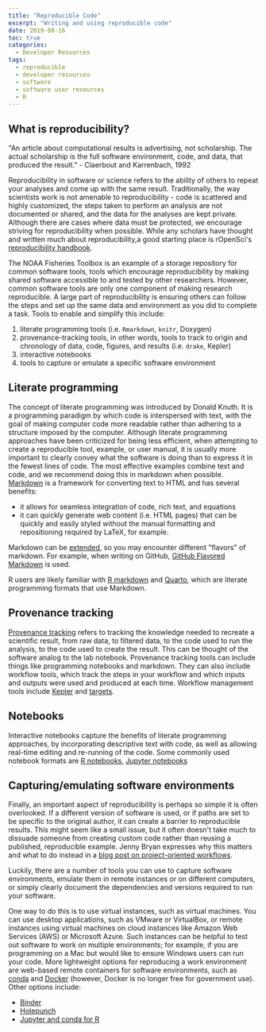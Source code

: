 ```yaml
---
title: "Reproducible Code"
excerpt: "Writing and using reproducible code"
date: 2019-08-16
toc: true
categories:
  - Developer Resources
tags:
  - reproducible
  - developer resources
  - software
  - software user resources
  - R
---
```




## What is reproducibility?

"An article about computational results is advertising, not scholarship.
The actual scholarship is the full software environment, code, and data,
that produced the result." - Claerbout and Karrenbach, 1992

Reproducibility in software or science refers to the ability of others to
repeat your analyses and come up with the same result. Traditionally,
the way scientists work is not amenable to reproducibility - code is
scattered and highly customized, the steps taken to perform an analysis
are not documented or shared, and the data for the analyses are kept
private. Although there are cases where data must be
protected, we encourage striving for reproducibility when possible. While any
scholars have thought and written much about reproducibility,a good starting 
place is rOpenSci's
[reproducibility
handbook](https://ropensci-archive.github.io/reproducibility-guide/).

The NOAA Fisheries Toolbox is an example of a storage repository for
common software tools, tools which encourage reproducibility by making
shared software accessible to and tested by other researchers. However,
common software tools are only one component of making research
reproducible. A large part of reproducibility is ensuring others can
follow the steps and set up the same data and environment as you did to
complete a task. Tools to enable and simplify this include:

1. literate programming tools (i.e. `Rmarkdown`,
`knitr`, Doxygen)
2. provenance-tracking tools, in other words, tools to
track to origin and chronology of data, code, figures, and results (i.e.
`drake`, Kepler)
3. interactive notebooks
4. tools to capture or emulate a specific software environment

## Literate programming

The concept of literate programming was introduced by Donald Knuth. It
is a programming paradigm by which code is interspersed with text, with the goal
 of making computer code more readable rather than adhering to a structure imposed
by the computer. Although literate programming approaches have been
criticized for being less efficient, when attempting to create a
reproducible tool, example, or user manual, it is usually more important
to clearly convey what the software is doing than to express it in the fewest
lines of code. The most effective examples combine text and code, and we
recommend doing this in markdown when possible. [Markdown](https://www.markdownguide.org/) is a framework
for converting text to HTML and has several benefits: 

- it allows for seamless integration of code, rich text, and equations
- it can quickly generate web content (i.e. HTML pages) that can be quickly and
easily styled without the manual formatting and repositioning required
by LaTeX, for example.

Markdown can be [extended](https://www.markdownguide.org/extended-syntax/), so 
you may encounter different "flavors" of markdown. For example, when writing on
GitHub, [GitHub Flavored Markdown](https://github.github.com/gfm/) is used.

R users are likely familiar with [R markdown](https://rmarkdown.rstudio.com/) 
and [Quarto](https://quarto.org/), which are literate programming formats that use Markdown. 

## Provenance tracking

[Provenance tracking](https://rrcns.readthedocs.io/en/latest/provenance_tracking.html) 
refers to tracking the knowledge needed to recreate a scientific result, from 
raw data, to filtered data, to the code used to run the analysis, to the code 
used to create the result. This can be thought of the software analog to the 
lab notebook. Provenance tracking tools can include things
like programming notebooks and markdown. They
can also include workflow tools, which track the steps in your workflow
and which inputs and outputs were used and produced at each time. Workflow 
management tools include [Kepler](https://kepler-project.org/) and 
[targets](https://docs.ropensci.org/targets/).

## Notebooks

Interactive notebooks capture the benefits of literate programming approaches, by
incorporating descriptive text with code, as well as allowing real-time editing 
and re-running of the code. Some commonly used notebook formats are [R
notebooks](https://bookdown.org/yihui/rmarkdown/notebook.html), [Jupyter
notebooks](https://jupyter-notebook-beginner-guide.readthedocs.io/en/latest/what_is_jupyter.html)

## Capturing/emulating software environments

Finally, an important aspect of reproducibility is perhaps so simple
it is often overlooked. If a different version of software is used, or
if paths are set to be specific to the original author, it can create a
barrier to reproducible results. This might seem like a small issue, but
it often doesn't take much to dissuade someone from creating custom code
rather than reusing a published, reproducible example. Jenny Bryan expresses why
 this  matters and what to do instead in a 
[blog post on project-oriented workflows](https://www.tidyverse.org/articles/2017/12/workflow-vs-script/).

Luckily, there are a number of tools you can use to capture software
environments, emulate them in remote instances or on different
computers, or simply clearly document the dependencies and versions
required to run your software. 

One way to do this is to use virtual instances, such as virtual machines. You can use desktop
applications, such as VMware or VirtualBox, or remote instances using
virtual machines on cloud instances like Amazon Web Services (AWS) or
Microsoft Azure. Such instances can be helpful to test out
software to work on multiple environments; for example, if you are
programming on a Mac but would like to ensure Windows users can run your
code. More lightweight options for reproducing a work environment are web-based 
remote containers for software environments, such as [conda](https://docs.conda.io/en/latest/) and
[Docker](https://www.docker.com/) (however, Docker is no longer free for government use). 
Other options include:

- [Binder](https://mybinder.org/)
- [Holepunch](https://github.com/karthik/holepunch)
- [Jupyter and conda for R](https://anaconda.org/chdoig/jupyter-and-conda-for-r/notebook)
